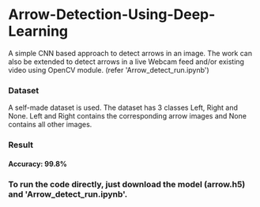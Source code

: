 # Arrow-Detection-Using-Deep-Learning

A simple CNN based approach to detect arrows in an image. The work can also be extended to detect arrows in a live Webcam feed and/or existing video using OpenCV module. (refer 'Arrow_detect_run.ipynb')

### Dataset
A self-made dataset is used. The dataset has 3 classes Left, Right and None. Left and Right contains the corresponding arrow images and None contains all other images.

### Result
#### Accuracy: 99.8%

### To run the code directly, just download the model (arrow.h5) and 'Arrow_detect_run.ipynb'.
